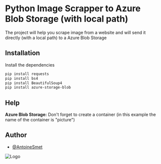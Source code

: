 
# Python Image Scrapper to Azure Blob Storage (with local path)

The project will help you scrape image from a website and will send it directly (with a local path) to a Azure Blob Storage


## Installation

Install the dependencies

```bash
pip install requests
pip install bs4
pip install BeautifulSoup4
pip install azure-storage-blob
```
    
## Help

**Azure Blob Storage:** Don't forget to create a container (in this example the name of the container is "picture")




## Author

- [@AntoineSmet](https://github.com/AntoineSmet)


![Logo](https://cloudblogs.microsoft.com/industry-blog/wp-content/uploads/industry/sites/22/2019/06/WindowsVirtualDesktopHeader.jpg)

